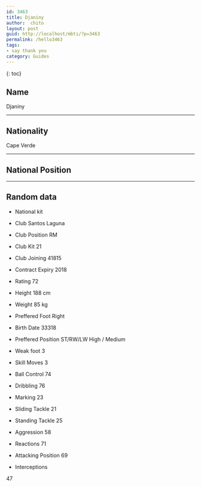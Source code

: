 ```yaml
---
id: 3463
title: Djaniny
author:  chito 
layout: post
guid: http://localhost/mbti/?p=3463
permalink: /hello3463
tags:
- say thank you
category: Guides
---
```



{: toc}


## Name  
Djaniny 

* * *

## Nationality  
Cape Verde 

* * *

## National Position 

* * *

## Random data 

  * National kit 
  * Club 
Santos Laguna 

  * Club Position 
RM 

  * Club Kit 
21 

  * Club Joining 
41815 

  * Contract Expiry 
2018 

  * Rating 
72 

  * Height 
188 cm 

  * Weight 
85 kg 

  * Preffered Foot 
Right 

  * Birth Date 
33318 

  * Preffered Position 
ST/RW/LW High / Medium 

  * Weak foot 
3 

  * Skill Moves 
3 

  * Ball Control 
74 

  * Dribbling 
76 

  * Marking 
23 

  * Sliding Tackle 
21 

  * Standing Tackle 
25 

  * Aggression 
58 

  * Reactions 
71 

  * Attacking Position 
69 

  * Interceptions 

47</ul>